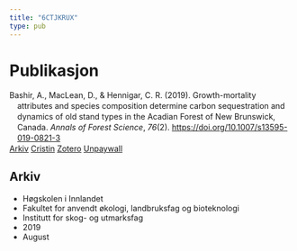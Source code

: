 ```yaml
---
title: "6CTJKRUX"
type: pub
---
```

<h1>Publikasjon</h1>
<article id="csl-bib-container-6CTJKRUX" class="csl-bib-container">
  <div class="csl-bib-body" style="line-height: 1.35; padding-left: 1em; text-indent:-1em;">
  <div class="csl-entry">Bashir, A., MacLean, D., &amp; Hennigar, C. R. (2019). Growth-mortality attributes and species composition determine carbon sequestration and dynamics of old stand types in the Acadian Forest of New Brunswick, Canada. <i>Annals of Forest Science</i>, <i>76</i>(2). <a href="https://doi.org/10.1007/s13595-019-0821-3">https://doi.org/10.1007/s13595-019-0821-3</a></div>
</div>
  <div class="csl-bib-buttons">
    <a href="#taxonomy-article-6CTJKRUX" class="csl-bib-button">Arkiv</a>
    <a href="https://app.cristin.no/results/show.jsf?id=1715630" alt="Cristin URL" class="csl-bib-button">Cristin</a>
    <a href="http://zotero.org/groups/5402882/items/6CTJKRUX" alt="Zotero URL" class="csl-bib-button">Zotero</a>
    <a href="https://link.springer.com/content/pdf/10.1007/s13595-019-0821-3.pdf" class="csl-bib-button">Unpaywall</a>
  </div>
  <div id="csl-bib-meta-container-6CTJKRUX"></div>
</article>
<div id="csl-bib-meta-6CTJKRUX" class="csl-bib-meta">
  <article id="taxonomy-article-6CTJKRUX" class="taxonomy-article">
    <h1>Arkiv</h1>
    <ul>
      <li>Høgskolen i Innlandet</li>
      <li>Fakultet for anvendt økologi, landbruksfag og bioteknologi</li>
      <li>Institutt for skog- og utmarksfag</li>
      <li>2019</li>
      <li>August</li>
    </ul>
  </article>
</div>
